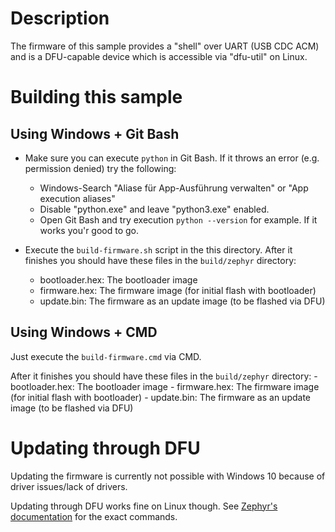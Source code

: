 # Description
The firmware of this sample provides a "shell" over UART (USB CDC ACM)
and is a DFU-capable device which is accessible via "dfu-util" on Linux.

# Building this sample
## Using Windows + Git Bash
-   Make sure you can execute `python` in Git Bash.
    If it throws an error (e.g. permission denied) try the following:
    -   Windows-Search "Aliase für App-Ausführung verwalten" or
        "App execution aliases"
    -   Disable "python.exe" and leave "python3.exe" enabled.
    -   Open Git Bash and try execution `python --version` for example.
        If it works you'r good to go.

-   Execute the `build-firmware.sh` script in the this directory.
    After it finishes you should have these files in the
    `build/zephyr` directory:
    -   bootloader.hex: The bootloader image
    -   firmware.hex: The firmware image (for initial flash with bootloader)
    -   update.bin: The firmware as an update image (to be flashed via DFU)

## Using Windows + CMD
Just execute the `build-firmware.cmd` via CMD.

After it finishes you should have these files in the
    `build/zephyr` directory:
    -   bootloader.hex: The bootloader image
    -   firmware.hex: The firmware image (for initial flash with bootloader)
    -   update.bin: The firmware as an update image (to be flashed via DFU)

# Updating through DFU
Updating the firmware is currently not possible with Windows 10 because
of driver issues/lack of drivers.

Updating through DFU works fine on Linux though.
See [Zephyr's documentation](https://docs.zephyrproject.org/1.12.0/samples/subsys/usb/dfu/README.html)
for the exact commands.